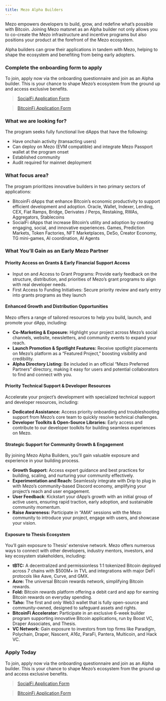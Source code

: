 ```yaml
---
title: Mezo Alpha Builders
---
```


Mezo empowers developers to build, grow, and redefine what’s possible with Bitcoin. Joining Mezo matsnet as an Alpha builder not only allows you to co-create the Mezo infrastructure and incentive programs but also positions your product at the forefront of the Mezo ecosystem.

Alpha builders can grow their applications in tandem with Mezo, helping to shape the ecosystem and benefiting from being early adopters.

### Complete the onboarding form to apply

To join, apply now via the onboarding questionnaire and join as an Alpha builder. This is your chance to shape Mezo’s ecosystem from the ground up and access exclusive benefits.

> [SocialFi Application Form](https://2d0lnha7ee6.typeform.com/Mezo-SocialFi?typeform-source=app.gitbook.com)

> [BitcoinFi Application Form](https://2d0lnha7ee6.typeform.com/Mezo-BitcoinFi?typeform-source=app.gitbook.com)

### What we are looking for?

The program seeks fully functional live dApps that have the following:

* Have onchain activity (transacting users)
* Can deploy on Mezo (EVM compatible) and integrate Mezo Passport wallet at the program onset
* Established community
* Audit required for mainnet deployment

### What focus area?

The program prioritizes innovative builders in two primary sectors of applications:

* BitcoinFi dApps that enhance Bitcoin’s economic productivity to support efficient development and adoption. Oracle, Wallet, Indexer, Lending, CEX, Fiat Ramps, Bridge, Derivates / Perps, Restaking, RWAs, Aggregators, Stablecoins
* SocialFi dApps that increase Bitcoin’s utility and adoption by creating engaging, social, and innovative experiences. Games, Prediction Markets, Token Factories, NFT Marketplaces, DeSo, Creator Economy, TG mini-games, AI coordination, AI Agents

### What You’ll Gain as an Early Mezo Partner

#### Priority Access on Grants & Early Financial Support Access

* Input on and Access to Grant Programs: Provide early feedback on the structure, distribution, and priorities of Mezo’s grant programs to align with real developer needs.
* First Access to Funding Initiatives: Secure priority review and early entry into grants programs as they launch

#### Enhanced Growth and Distribution Opportunities

Mezo offers a range of tailored resources to help you build, launch, and promote your dApp, including:

* **Co-Marketing & Exposure:** Highlight your project across Mezo’s social channels, website, newsletters, and community events to expand your reach.
* **Launch Promotion & Spotlight Features:** Receive spotlight placements on Mezo’s platform as a “Featured Project,” boosting visibility and credibility.
* **Alpha Directory Listing:** Be included in an official “Mezo Preferred Partners” directory, making it easy for users and potential collaborators to find and connect with you.

#### Priority Technical Support & Developer Resources

Accelerate your project’s development with specialized technical support and developer resources, including:

* **Dedicated  Assistance:** Access priority onboarding and troubleshooting support from Mezo’s core team to quickly resolve technical challenges.
* **Developer Toolkits & Open-Source Libraries:** Early access and contribute to our developer toolkits for building seamless experiences on Mezo.

#### Strategic Support for Community Growth & Engagement

By joining Mezo Alpha Builders, you’ll gain valuable exposure and experience in your building process.

* **Growth Support:** Access expert guidance and best practices for building, scaling, and nurturing your community effectively.
* **Experimentation and Reach:** Seamlessly integrate with Drip to plug in with Mezo’s community-based Discord economy, amplifying your project’s reach and user engagement.
* **User Feedback**: Kickstart your dApp’s growth with an initial group of active users, ensuring rapid traction, early adoption, and sustainable community momentum.
* **Raise Awareness:** Participate in “AMA” sessions with the Mezo community to introduce your project, engage with users, and showcase your vision.

#### Exposure to Thesis Ecosystem

You’ll gain exposure to Thesis’ extensive network. Mezo offers numerous ways to connect with other developers, industry mentors, investors, and key ecosystem stakeholders, including:

* **tBTC:** A decentralized and permissionless 1:1 tokenized Bitcoin deployed across 7 chains with $500M+ in TVL and integrations with major DeFi protocols like Aave, Curve, and GMX.
* **Acre:** The universal Bitcoin rewards network, simplifying Bitcoin rewards.
* **Fold:** Bitcoin rewards platform offering a debit card and app for earning Bitcoin rewards on everyday spending.
* **Taho:** The first and only Web3 wallet that is fully open-source and community-owned, designed to safeguard assets and rights.
* **BitcoinFi Accelerator:** Participate in an exclusive 6-week builder program supporting innovative Bitcoin applications, run by Boost VC, Draper Associates, and Thesis.
* **VC Network:** Gain exposure to investors from top firms like Paradigm, Polychain, Draper, Nascent, A16z, ParaFi, Pantera, Multicoin, and Hack VC.

### Apply Today

To join, apply now via the onboarding questionnaire and join as an Alpha builder. This is your chance to shape Mezo’s ecosystem from the ground up and access exclusive benefits.

> [SocialFi Application Form](https://2d0lnha7ee6.typeform.com/Mezo-SocialFi?typeform-source=app.gitbook.com)

> [BitcoinFi Application Form](https://2d0lnha7ee6.typeform.com/Mezo-BitcoinFi?typeform-source=app.gitbook.com)



